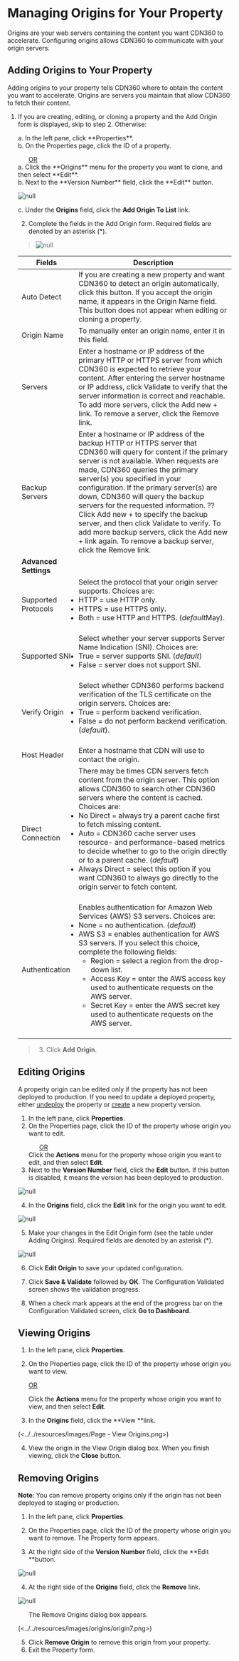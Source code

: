 
# Managing Origins for Your Property

Origins are your web servers containing the content you want CDN360 to accelerate. Configuring origins allows CDN360 to communicate with your origin servers.

## Adding Origins to Your Property

Adding origins to your property tells CDN360 where to obtain the content you want to accelerate. Origins are servers you maintain that allow CDN360 to fetch their content.

1. If you are creating, editing, or cloning a property and the Add Origin form is displayed, skip to step 2. Otherwise:

<ul>a. In the left pane, click **Properties**.
<br>b. On the Properties page, click the ID of a property.<br>
     <u><ul>OR</ul></u>
a. Click the **Origins** menu for the property you want to clone, and then select **Edit**.
<br>b. Next to the **Version Number** field, click the **Edit** button.

![null](<../../resources/images/Property - Edit Origins.png>)

c. Under the **Origins** field, click the **Add Origin To List** link.

2. Complete the fields in the Add Origin form. Required fields are denoted by an asterisk (*).

> ![null](<../../resources/images/Add Origin Page.png>)

| **Fields** | **Description** |
| ---------- | --------------- |
| Auto Detect | If you are creating a new property and want CDN360 to detect an origin automatically, click this button. If you accept the origin name, it appears in the Origin Name field. This button does not appear when editing or cloning a property.|
| Origin Name | To manually enter an origin name, enter it in this field.|
| Servers | Enter a hostname or IP address of the primary HTTP or HTTPS server from which CDN360 is expected to retrieve your content. After entering the server hostname or IP address, click Validate to verify that the server information is correct and reachable. <br> To add more servers, click the Add new + link. To remove a server, click the Remove link.</br>
| Backup Servers | Enter a hostname or IP address of the backup HTTP or HTTPS server that CDN360 will query for content if the primary server is not available. When requests are made, CDN360 queries the primary server(s) you specified in your configuration. If the primary server(s) are down, CDN360 will query the backup servers for the requested information. <cr here>?? Click Add new + to specify the backup server, and then click Validate to verify. To add more backup servers, click the Add new + link again. To remove a backup server, click the Remove link.|
| **Advanced Settings** |
| Supported Protocols | Select the protocol that your origin server supports. Choices are: <li>HTTP = use HTTP only.<li>HTTPS = use HTTPS only.<br><li>Both = use HTTP and HTTPS. (*default*May).</li></br>|
| Supported SNI | Select whether your server supports Server Name Indication (SNI). Choices are:<br><li>True = server supports SNI. (*default*)<li>False = server does not support SNI.</li></br> |
| Verify Origin | Select whether CDN360 performs backend verification of the TLS certificate on the origin servers. Choices are:<br><li>True = perform backend verification.<li>False = do not perform backend verification. (*default*).</li></br>|
| Host Header | Enter a hostname that CDN will use to contact the origin.|
| Direct Connection | There may be times CDN servers fetch content from the origin server. This option allows CDN360 to search other CDN360 servers where the content is cached. Choices are:<br><li>No Direct = always try a parent cache first to fetch missing content.<br><li>Auto = CDN360 cache server uses resource- and performance-based metrics to decide whether to go to the origin directly or to a parent cache. (*default*)<br><li>Always Direct = select this option if you want CDN360 to always go directly to the origin server to fetch content.</li></li></li></br>|
| Authentication | Enables authentication for Amazon Web Services (AWS) S3 servers. Choices are:<br><li>None = no authentication. (*default*) <br><li>AWS S3 = enables authentication for AWS S3 servers. If you select this choice, complete the following fields:<ul><li>Region = select a region from the drop-down list.<br><li>Access Key = enter the AWS access key used to authenticate requests on the AWS server.<br><li>Secret Key = enter the AWS secret key used to authenticate requests on the AWS server.</ul></ul></ul></ul></br>

> 3. Click **Add Origin**.

## Editing Origins

 A property origin can be edited only if the property has not been deployed to production. If you need to update a deployed property, either [undeploy](<../Properties/Undeploying a property.htm>) the property or [create](<../Properties/creating_a_property.htm>) a new property version.

1. In the left pane, click **Properties**.
2. On the Properties page, click the ID of the property whose origin you want to edit.
<u><ul>OR</ul></u>
Click the **Actions** menu for the property whose origin you want to edit, and then select **Edit**.
3. Next to the **Version Number** field, click the **Edit** button. If this button is disabled, it means the version has been deployed to production.

![null](<../../resources/images/Property - Edit Origins.png>)

4. In the **Origins** field, click the **Edit** link for the origin you want to edit.

![null](<../../resources/images/Viewing Origins-3.png>)

5. Make your changes in the Edit Origin form (see the table under Adding Origins). Required fields are denoted by an asterisk (\*).

![null](<../../resources/images/Edit Origin Page.png>)


6. Click **Edit Origin** to save your updated configuration.

7. Click **Save & Validate** followed by **OK**. The Configuration Validated screen shows the validation progress.

8. When a check mark appears at the end of the progress bar on the Configuration Validated screen, click **Go to Dashboard**.

<!--?xml version="1.0" encoding="utf-8"?-->

## Viewing Origins

1. In the left pane, click **Properties**.

2. On the Properties page, click the ID of the property whose origin you want to view.

<ul><u>OR</u>

Click the **Actions** menu for the property whose origin you want to view, and then select **Edit**.</ul>

3. In the **Origins** field, click the **View **link.

(<../../resources/images/Page - View Origins.png>)

4. View the origin in the View Origin dialog box. When you finish viewing, click the **Close** button.
 
## Removing Origins

**Note**: You can remove property origins only if the origin has not been deployed to staging or production.

1. In the left pane, click **Properties**.

2. On the Properties page, click the ID of the property whose origin you want to remove. The Property form appears.

3. At the right side of the **Version Number** field, click the **Edit **button.

![null](<../../resources/images/Property Page.png>)

4. At the right side of the **Origins** field, click the **Remove** link. 

![null](<../../resources/images/Remove Link.png>)

<ul>The Remove Origins dialog box appears.</ul>

(<../../resources/images/origins/origin7.png>)

5. Click **Remove Origin** to remove this origin from your property.
6. Exit the Property form.